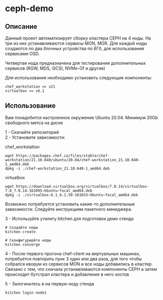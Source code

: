 # ceph-demo



## Описание

Данный проект автоматизирует сборку кластера CEPH на 4 ноды. На три из них устанавливаются сервисы MON, MGR. Для каждой ноды создаются по два блочных устройства по 6Гб, для использования сервисами OSD.  

Четвертая нода предназначена для тестирования дополнительных сервисов (RGW, MDS, iSCSI, NVMe-Of и другие)  

Для использования необходимо установить следующие компоненты:

```
chef_workstation => v21
virtualbox == v6.1
```


## Использование
Вам понадобится настроенное окружение Ubuntu 20.04. Минимум 20Gb свободного метса на диске  

1 - Скачайте репозиторий  
2 - Установите зависимости:  

chef_workstation
```
wget https://packages.chef.io/files/stable/chef-workstation/21.10.640/ubuntu/20.04/chef-workstation_21.10.640-1_amd64.deb
dpkg -i ./chef-workstation_21.10.640-1_amd64.deb
```
virtualbox
```
wget https://download.virtualbox.org/virtualbox/7.0.14/virtualbox-7.0_7.0.14-161095~Ubuntu~focal_amd64.deb
dpkg -i ./virtualbox-6.1_6.1.50-161033~Ubuntu~focal_amd64.deb
```
Возможно потребуется установить какие-то дополнительные зависимости. Следуйте инструкциям пакетного менеджера.  


3 - Используйте утилиту kitchen для подготовки демо стенда  
```
# Создайте ноды
kitchen create

# Сконфигурирйте ноды
kitchen converge

```
4 - После первого прогона chef-client на виртуальных машинах, потребуется повторить пунк 3 один или два раза, для того чтобы собрался кворум из сервисов MON и все ноды добавились в кластер. Связано с тем, что сначала устанавливаются компоненты CEPH а затем происходит бутстрап кластера и добавление в него хостов  

5 - Залогиньтесь в на первую ноду стенда  
```
kitchen login node1
```

